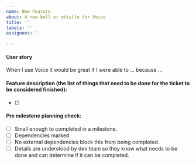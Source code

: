 ```yaml
---
name: New Feature
about: A new bell or whistle for Voice
title: ''
labels: ''
assignees: ''

---
```


#### User story

When I use Voice it would be great if I were able to … because …

#### Feature description (the list of things that need to be done for the ticket to be considered finished):

- [ ] 


#### Pre milestone planning check:
- [ ] Small enough to completed in a milestone.
- [ ] Dependencies marked
- [ ] No external dependencies block this from being completed.
- [ ] Details are understood by dev team so they know what needs to be done and can determine if it can be completed.
